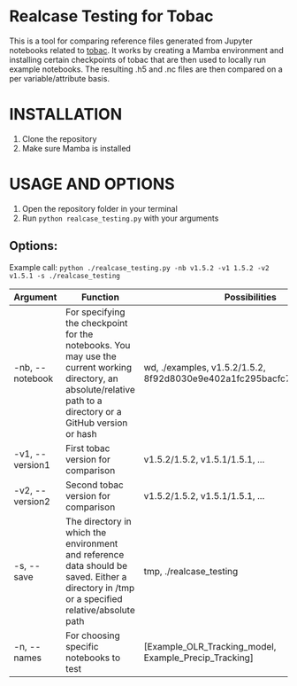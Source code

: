 # Realcase Testing for Tobac

This is a tool for comparing reference files generated from Jupyter notebooks related to [tobac](https://github.com/tobac-project/tobac). It works by creating a Mamba environment and installing certain checkpoints of tobac that are then used to locally run example notebooks. The resulting .h5 and .nc files are then compared on a per variable/attribute basis. 


# INSTALLATION

1. Clone the repository
2. Make sure Mamba is installed

# USAGE AND OPTIONS

1. Open the repository folder in your terminal
2. Run `python realcase_testing.py` with your arguments

## Options:

Example call: `python ./realcase_testing.py -nb v1.5.2 -v1 1.5.2 -v2 v1.5.1 -s ./realcase_testing`

| Argument        | Function                                                                                                                                                         | Possibilities                                                          |
|-----------------|------------------------------------------------------------------------------------------------------------------------------------------------------------------|------------------------------------------------------------------------|
| -nb, --notebook | For specifying the checkpoint for the notebooks. You may use the current working directory, an absolute/relative path to a directory or a GitHub version or hash | wd, ./examples, v1.5.2/1.5.2, 8f92d8030e9e402a1fc295bacfc703d9f6955498 |
| -v1, --version1 | First tobac version for comparison                                                                                                                               | v1.5.2/1.5.2, v1.5.1/1.5.1, ...                                        |
| -v2, --version2 | Second tobac version for comparison                                                                                                                              | v1.5.2/1.5.2, v1.5.1/1.5.1, ...                                        |
| -s,  --save     | The directory in which the environment and reference data should be saved. Either a directory in /tmp or a specified relative/absolute path                      | tmp, ./realcase_testing                                                |
| -n,  --names    | For choosing specific notebooks to test                                                                                                                          | [Example_OLR_Tracking_model, Example_Precip_Tracking]                  |

